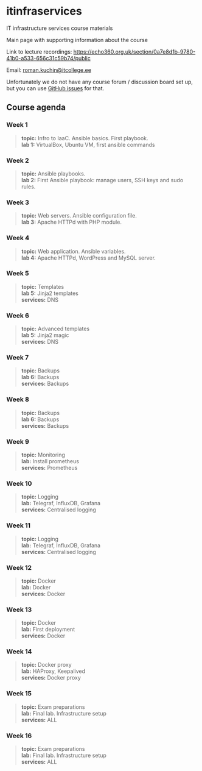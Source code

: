 # itinfraservices
IT infrastructure services course materials

Main page with supporting information about the course

Link to lecture recordings: https://echo360.org.uk/section/0a7e8d1b-9780-41b0-a533-656c31c59b74/public

Email: roman.kuchin@itcollege.ee

Unfortunately we do not have any course forum / discussion board set up, but you can use [GitHub issues](https://github.com/romankuchin/itinfraservices/issues) for that.

## Course agenda
### Week 1
>**topic:** Infro to IaaC. Ansible basics. First playbook.  
>**lab 1:** VirtualBox, Ubuntu VM, first ansible commands

### Week 2
>**topic:** Ansible playbooks.  
>**lab 2:** First Ansible playbook: manage users, SSH keys and sudo rules.

### Week 3
>**topic:** Web servers. Ansible configuration file.  
>**lab 3:** Apache HTTPd with PHP module.

### Week 4
>**topic:** Web application. Ansible variables.  
>**lab 4:** Apache HTTPd, WordPress and MySQL server.

### Week 5
>**topic:** Templates  
>**lab 5:** Jinja2 templates  
>**services:** DNS

### Week 6
>**topic:** Advanced templates  
>**lab 5:** Jinja2 magic  
>**services:** DNS

### Week 7
>**topic:** Backups  
>**lab 6:** Backups  
>**services:** Backups

### Week 8
>**topic:** Backups  
>**lab 6:** Backups  
>**services:** Backups

### Week 9
>**topic:** Monitoring  
>**lab:** Install prometheus  
>**services:** Prometheus

### Week 10
>**topic:** Logging  
>**lab:** Telegraf, InfluxDB, Grafana  
>**services:** Centralised logging

### Week 11
>**topic:** Logging  
>**lab:** Telegraf, InfluxDB, Grafana  
>**services:** Centralised logging

### Week 12
>**topic:** Docker  
>**lab:** Docker  
>**services:** Docker

### Week 13
>**topic:** Docker  
>**lab:** First deployment  
>**services:** Docker

### Week 14
>**topic:** Docker proxy  
>**lab:** HAProxy, Keepalived  
>**services:** Docker proxy

### Week 15
>**topic:** Exam preparations  
>**lab:** Final lab. Infrastructure setup  
>**services:** ALL

### Week 16
>**topic:** Exam preparations  
>**lab:** Final lab. Infrastructure setup  
>**services:** ALL
